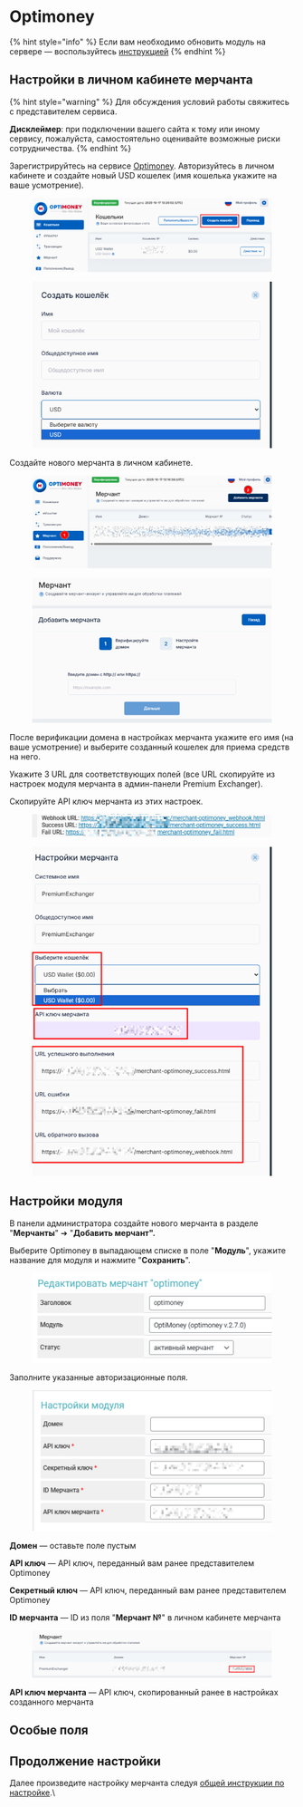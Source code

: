 # Optimoney

{% hint style="info" %}
Если вам необходимо обновить модуль на сервере — воспользуйтесь [инструкцией](https://premium.gitbook.io/main/osnovnye-nastroiki/faq/obnovlenie-failov-skripta-na-servere/kak-obnovit-faily-na-servere#moduli-merchantov-i-avtovyplat)
{% endhint %}

## Настройки в личном кабинете мерчанта

{% hint style="warning" %}
Для обсуждения условий работы свяжитесь с представителем сервиса.

**Дисклеймер**: при подключении вашего сайта к тому или иному сервису, пожалуйста, самостоятельно оценивайте возможные риски сотрудничества.
{% endhint %}

Зарегистрируйтесь на сервисе [Optimoney](https://client.optimoney.com/register). Авторизуйтесь в личном кабинете и создайте новый USD кошелек (имя кошелька укажите на ваше усмотрение).

<figure><img src="../../../.gitbook/assets/image.png" alt=""><figcaption></figcaption></figure>

<figure><img src="../../../.gitbook/assets/image (1).png" alt=""><figcaption></figcaption></figure>

Создайте нового мерчанта в личном кабинете.

<figure><img src="../../../.gitbook/assets/image (2242).png" alt=""><figcaption></figcaption></figure>

<figure><img src="../../../.gitbook/assets/image (2241).png" alt=""><figcaption></figcaption></figure>

После верификации домена в настройках мерчанта укажите его имя (на ваше усмотрение) и выберите созданный кошелек для приема средств на него.

Укажите 3 URL для соответствующих полей (все URL скопируйте из настроек модуля мерчанта в админ-панели Premium Exchanger).

Скопируйте API ключ мерчанта из этих настроек.

<figure><img src="../../../.gitbook/assets/image (3).png" alt=""><figcaption></figcaption></figure>

<figure><img src="../../../.gitbook/assets/image (4).png" alt=""><figcaption></figcaption></figure>

## Настройки модуля

В панели администратора создайте нового мерчанта в разделе "**Мерчанты**" ➔ "**Добавить мерчант".**

Выберите Optimoney в выпадающем списке в поле "**Модуль**", укажите название для модуля и нажмите "**Сохранить**".

<figure><img src="../../../.gitbook/assets/image (2238).png" alt=""><figcaption></figcaption></figure>

Заполните указанные авторизационные поля.

<figure><img src="../../../.gitbook/assets/image (2239).png" alt=""><figcaption></figcaption></figure>

**Домен** — оставьте поле пустым

**API ключ** — API ключ, переданный вам ранее представителем Optimoney

**Секретный ключ** — API ключ, переданный вам ранее представителем Optimoney

**ID мерчанта** — ID из поля "**Мерчант №**" в личном кабинете мерчанта

<figure><img src="../../../.gitbook/assets/image (2243).png" alt=""><figcaption></figcaption></figure>

**API ключ мерчанта** — API ключ, скопированный ранее в настройках созданного мерчанта

## Особые поля

## Продолжение настройки

Далее произведите настройку мерчанта следуя [общей инструкции по настройке](https://premium.gitbook.io/rukovodstvo-polzovatelya/osnovnye-nastroiki/merchanty-i-avtovyplaty/merchanty/obshie-nastroiki-merchantov).\
